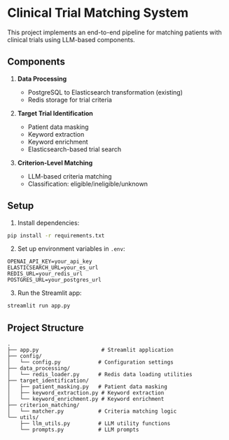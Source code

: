 # Clinical Trial Matching System

This project implements an end-to-end pipeline for matching patients with clinical trials using LLM-based components.

## Components

1. **Data Processing**
   - PostgreSQL to Elasticsearch transformation (existing)
   - Redis storage for trial criteria

2. **Target Trial Identification**
   - Patient data masking
   - Keyword extraction
   - Keyword enrichment
   - Elasticsearch-based trial search

3. **Criterion-Level Matching**
   - LLM-based criteria matching
   - Classification: eligible/ineligible/unknown

## Setup

1. Install dependencies:
```bash
pip install -r requirements.txt
```

2. Set up environment variables in `.env`:
```
OPENAI_API_KEY=your_api_key
ELASTICSEARCH_URL=your_es_url
REDIS_URL=your_redis_url
POSTGRES_URL=your_postgres_url
```

3. Run the Streamlit app:
```bash
streamlit run app.py
```

## Project Structure

```
.
├── app.py                    # Streamlit application
├── config/
│   └── config.py            # Configuration settings
├── data_processing/
│   └── redis_loader.py      # Redis data loading utilities
├── target_identification/
│   ├── patient_masking.py   # Patient data masking
│   ├── keyword_extraction.py # Keyword extraction
│   └── keyword_enrichment.py # Keyword enrichment
├── criterion_matching/
│   └── matcher.py           # Criteria matching logic
└── utils/
    ├── llm_utils.py         # LLM utility functions
    └── prompts.py           # LLM prompts
``` 
